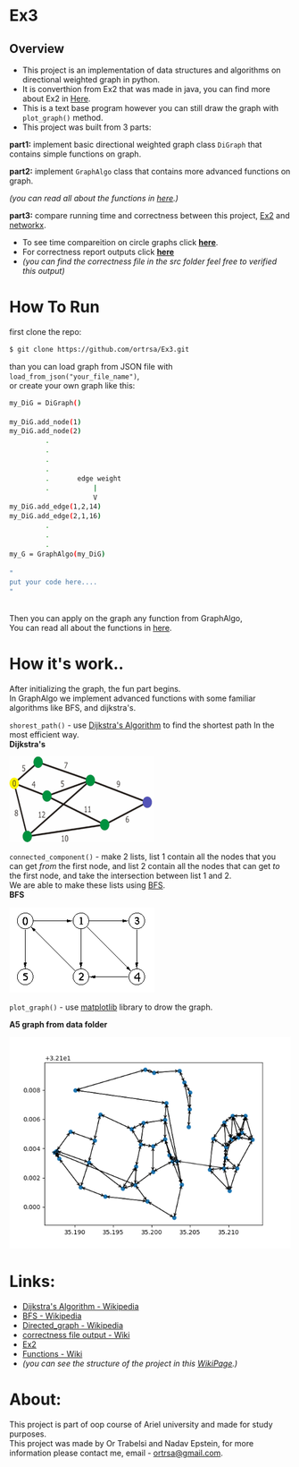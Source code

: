 # Ex3

## Overview 
- This project is an implementation of data structures and algorithms on directional weighted graph in python.    
- It is converthion from Ex2 that was made in java, you can find more about Ex2 in [Here](https://github.com/ortrsa/ex2).
- This is a text base program however you can still draw the graph with `plot_graph()` method. 
- This project was built from 3 parts:    

**part1:** implement basic directional weighted graph class `DiGraph` that contains simple functions on graph.

**part2:** implement `GraphAlgo` class that contains more advanced functions on graph.      

*(you can read all about the functions in [here](https://github.com/ortrsa/Ex3/wiki/Functions-explanation).)*
  
**part3:** compare running time and correctness between this project, [Ex2](https://github.com/ortrsa/ex2)  and [networkx](https://github.com/networkx/networkx).  

  - To see time compareition on circle graphs click **[here](https://github.com/ortrsa/Ex3/wiki/Time-comparison_-new)**.
  - For correctness report outputs click **[here](https://github.com/ortrsa/Ex3/wiki/circle-graph-time-comparison-and-correctness-check)**
  - *(you can find the correctness file in the src folder feel free to verified this output)*

  
# How To Run
 
first clone the repo:
```sh
$ git clone https://github.com/ortrsa/Ex3.git

```
than you can load graph from JSON file with `load_from_json("your_file_name")`,  
or create your own graph like this:  
```sh
my_DiG = DiGraph()

my_DiG.add_node(1)
my_DiG.add_node(2)
         .
         .
         .
         .
         .       edge weight
         .           |
                     V
my_DiG.add_edge(1,2,14)
my_DiG.add_edge(2,1,16)
         .
         .
         .
my_G = GraphAlgo(my_DiG)

"
put your code here....
"
        
```
Then you can apply on the graph any function from GraphAlgo,   
You can read all about the functions in [here](https://github.com/ortrsa/Ex3/wiki/Functions-explanation).


# How it's work..
After initializing the graph, the fun part begins.  
In GraphAlgo we implement advanced functions with some familiar algorithms like BFS, and dijkstra's.  


`shorest_path()` - use [Dijkstra's Algorithm](https://en.wikipedia.org/wiki/Dijkstra%27s_algorithm) to find the shortest path In the most efficient way.  
**Dijkstra's**  

![Alt Text](https://github.com/ortrsa/Ex3/blob/master/img/dWtprX5.gif)  


`connected_component()` - make 2 lists, list 1 contain all the nodes that you can get *from* the first node, and list 2 contain all the nodes that can get *to* the first node, and take the intersection between list 1 and 2.  
We are able to make these lists using [BFS](https://en.wikipedia.org/wiki/Breadth-first_search).  
**BFS**  

![Alt Text](https://github.com/ortrsa/Ex3/blob/master/img/KcsN.gif)  
  
  


`plot_graph()` - use [matplotlib](https://matplotlib.org/gallery/index.html) library to drow the graph.  

**A5 graph from data folder**  

![Alt Text](https://github.com/ortrsa/Ex3/blob/master/img/A5_graph.png)

# Links:
- [Dijkstra's Algorithm - Wikipedia](https://en.wikipedia.org/wiki/Dijkstra%27s_algorithm)
- [BFS - Wikipedia](https://en.wikipedia.org/wiki/Breadth-first_search)
- [Directed_graph - Wikipedia](https://en.wikipedia.org/wiki/Directed_graph)
- [correctness file output - Wiki](https://github.com/ortrsa/Ex3/wiki/Time-comparison_-new)
- [Ex2](https://github.com/ortrsa/ex2)
- [Functions - Wiki](https://github.com/ortrsa/Ex3/wiki/Functions-explanation)
- *(you can see the structure of the project in this [WikiPage](https://github.com/ortrsa/Ex3/wiki/Inherent-diagram).)*

# About:
This project is part of oop course of Ariel university and made for study purposes.  
This project was made by Or Trabelsi and Nadav Epstein, for more information please contact me, email - ortrsa@gmail.com.



